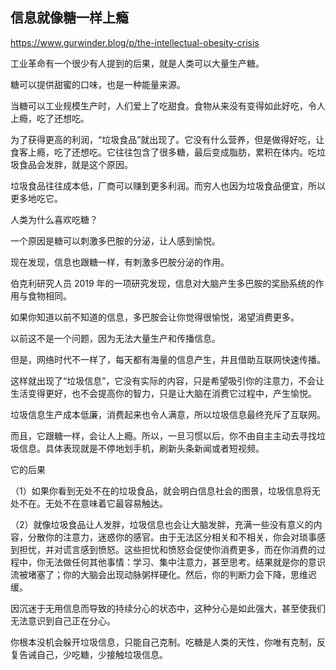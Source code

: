 ## 信息就像糖一样上瘾

https://www.gurwinder.blog/p/the-intellectual-obesity-crisis

工业革命有一个很少有人提到的后果，就是人类可以大量生产糖。

糖可以提供甜蜜的口味，也是一种能量来源。

当糖可以工业规模生产时，人们爱上了吃甜食。食物从来没有变得如此好吃，令人上瘾，吃了还想吃。

为了获得更高的利润，“垃圾食品”就出现了。它没有什么营养，但是做得好吃，让食客上瘾，吃了还想吃。它往往包含了很多糖，最后变成脂肪，累积在体内。吃垃圾食品会发胖，就是这个原因。

垃圾食品往往成本低，厂商可以赚到更多利润。而穷人也因为垃圾食品便宜，所以更多地吃它。

人类为什么喜欢吃糖？

一个原因是糖可以刺激多巴胺的分泌，让人感到愉悦。

现在发现，信息也跟糖一样，有刺激多巴胺分泌的作用。

伯克利研究人员 2019 年的一项研究发现，信息对大脑产生多巴胺的奖励系统的作用与食物相同。

如果你知道以前不知道的信息，多巴胺会让你觉得很愉悦，渴望消费更多。

以前这不是一个问题，因为无法大量生产和传播信息。

但是，网络时代不一样了，每天都有海量的信息产生，并且借助互联网快速传播。

这样就出现了“垃圾信息”，它没有实际的内容，只是希望吸引你的注意力，不会让生活变得更好，也不会提高你的智力，只是让大脑在消费它过程中，产生愉悦。

垃圾信息生产成本低廉，消费起来也令人满意，所以垃圾信息最终充斥了互联网。

而且，它跟糖一样，会让人上瘾。所以，一旦习惯以后，你不由自主主动去寻找垃圾信息。具体表现就是不停地划手机，刷新头条新闻或者短视频。

它的后果

（1）如果你看到无处不在的垃圾食品，就会明白信息社会的图景，垃圾信息将无处不在。无处不在意味着它最容易触达。

（2）就像垃圾食品让人发胖，垃圾信息也会让大脑发胖，充满一些没有意义的内容，分散你的注意力，迷惑你的感官。由于无法区分相关和不相关，你会对琐事感到担忧，并对谎言感到愤怒。这些担忧和愤怒会促使你消费更多，而在你消费的过程中，你无法做任何其他事情：学习、集中注意力，甚至思考。结果就是你的意识流被堵塞了；你的大脑会出现动脉粥样硬化。然后，你的判断力会下降，思维迟缓。

因沉迷于无用信息而导致的持续分心的状态中，这种分心是如此强大，甚至使我们无法意识到自己正在分心。

你根本没机会躲开垃圾信息，只能自己克制。吃糖是人类的天性，你唯有克制，反复告诫自己，少吃糖，少接触垃圾信息。